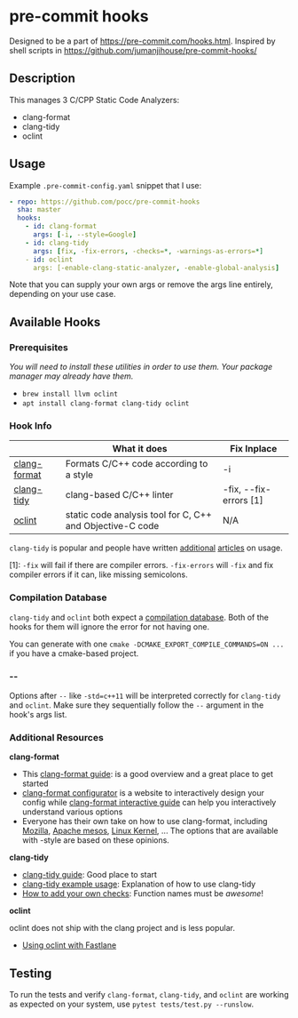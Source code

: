 # pre-commit hooks

Designed to be a part of https://pre-commit.com/hooks.html. Inspired by shell
scripts in https://github.com/jumanjihouse/pre-commit-hooks/

## Description

This manages 3 C/CPP Static Code Analyzers:

- clang-format
- clang-tidy
- oclint

## Usage

Example `.pre-commit-config.yaml` snippet that I use:

```yaml
- repo: https://github.com/pocc/pre-commit-hooks
  sha: master
  hooks:
    - id: clang-format
      args: [-i, --style=Google]
    - id: clang-tidy
      args: [fix, -fix-errors, -checks=*, -warnings-as-errors=*]
    - id: oclint
      args: [-enable-clang-static-analyzer, -enable-global-analysis]
```

Note that you can supply your own args or remove the args line entirely,
depending on your use case.

## Available Hooks

### Prerequisites

_You will need to install these utilities in order to use them._ _Your package
manager may already have them._

- `brew install llvm oclint`
- `apt install clang-format clang-tidy oclint`

### Hook Info

|                                                                          | What it does                                              | Fix Inplace            |
| ------------------------------------------------------------------------ | --------------------------------------------------------- | ---------------------- |
| [clang-format](https://clang.llvm.org/docs/ClangFormatStyleOptions.html) | Formats C/C++ code according to a style                   | -i                     |
| [clang-tidy](https://clang.llvm.org/extra/clang-tidy/)                   | clang-based C/C++ linter                                  | -fix, --fix-errors [1] |
| [oclint](http://oclint.org/)                                             | static code analysis tool for C, C++ and Objective-C code | N/A                    |

`clang-tidy` is popular and people have written
[additional](https://www.kdab.com/clang-tidy-part-1-modernize-source-code-using-c11c14/)
[articles](https://github.com/KratosMultiphysics/Kratos/wiki/How-to-use-Clang-Tidy-to-automatically-correct-code)
on usage.

[1]: `-fix` will fail if there are compiler errors. `-fix-errors` will `-fix`
and fix compiler errors if it can, like missing semicolons.

### Compilation Database

`clang-tidy` and `oclint` both expect a
[compilation database](https://clang.llvm.org/docs/JSONCompilationDatabase.html).
Both of the hooks for them will ignore the error for not having one.

You can generate with one `cmake -DCMAKE_EXPORT_COMPILE_COMMANDS=ON ...` if you
have a cmake-based project.

### --

Options after `--` like `-std=c++11` will be interpreted correctly for
`clang-tidy` and `oclint`. Make sure they sequentially follow the `--` argument
in the hook's args list.

### Additional Resources

__clang-format__

* This [clang-format
  guide](https://embeddedartistry.com/blog/2017/10/23/creating-and-enforcing-a-coding-standard-with-clang-format):
  is a good overview and a great place to get started
* [clang-format configurator](https://zed0.co.uk/clang-format-configurator/) is
  a website to interactively design your config while [clang-format interactive
  guide](https://clangformat.com/) can help you interactively understand various options
* Everyone has their own take on how to use clang-format, including
  [Mozilla](https://developer.mozilla.org/en-US/docs/Mozilla/Developer_guide/Coding_Style/Formatting_C++_Code_With_clang-format),
  [Apache mesos](http://mesos.apache.org/documentation/latest/clang-format/),
  [Linux
  Kernel](https://www.kernel.org/doc/html/latest/process/clang-format.html), ...
  The options that are available with -style are based on these opinions.

__clang-tidy__

* [clang-tidy
  guide](https://www.kdab.com/clang-tidy-part-1-modernize-source-code-using-c11c14/):
  Good place to start
* [clang-tidy example
  usage](https://github.com/KratosMultiphysics/Kratos/wiki/How-to-use-Clang-Tidy-to-automatically-correct-code):
  Explanation of how to use clang-tidy
* [How to add your own
  checks](https://devblogs.microsoft.com/cppblog/exploring-clang-tooling-part-1-extending-clang-tidy/):
  Function names must be _awesome_!


__oclint__

oclint does not ship with the clang project and is less popular.

* [Using oclint with Fastlane](https://docs.fastlane.tools/actions/oclint/)

## Testing

To run the tests and verify `clang-format`, `clang-tidy`, and `oclint` are
working as expected on your system, use `pytest tests/test.py --runslow`.
